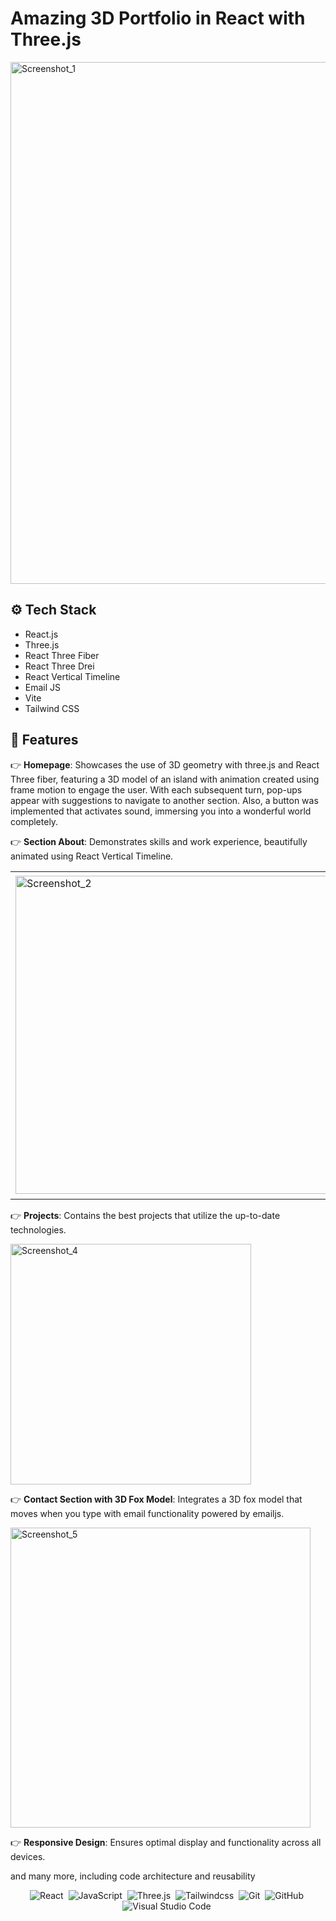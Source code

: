 
# Amazing 3D Portfolio in React with Three.js
  
<img width="835" alt="Screenshot_1" src="https://github.com/YTyndyk/3D-Portfolio/assets/114148643/e949c384-9f05-4d40-bfde-76d86072156f">
<!--     <div align="center">
 <div>
    <img src="https://img.shields.io/badge/-React_JS-black?style=for-the-badge&logoColor=white&logo=react&color=61DAFB" alt="react.js" />
    <img src="https://img.shields.io/badge/-Three_JS-black?style=for-the-badge&logoColor=white&logo=threedotjs&color=000000" alt="three.js" />
    <img src="https://img.shields.io/badge/-Tailwind_CSS-black?style=for-the-badge&logoColor=white&logo=tailwindcss&color=06B6D4" alt="tailwindcss" />
  </div>
</div> -->

## <a name="tech-stack">⚙️ Tech Stack</a>

- React.js
- Three.js
- React Three Fiber
- React Three Drei
- React Vertical Timeline
- Email JS
- Vite
- Tailwind CSS

## <a name="features">🔋 Features</a>

👉 **Homepage**: Showcases the use of 3D geometry with three.js and React Three fiber, featuring a 3D model of an island with animation created using frame motion to engage the user. With each subsequent turn, pop-ups appear with suggestions to navigate to another section. Also, a button was implemented that activates sound, immersing you into a wonderful world completely.

👉 **Section About**: Demonstrates skills and work experience, beautifully animated using React Vertical Timeline.
<table align="center">
  <tr>
  <td>
  <img width="509" alt="Screenshot_2" src="https://github.com/YTyndyk/3D-Portfolio/assets/114148643/a0add92a-84b6-4a53-816d-902d6c86a5bd">
  </td>
  <td>
  <img width="517" alt="Screenshot_3" src="https://github.com/YTyndyk/3D-Portfolio/assets/114148643/e627a249-6a36-49bd-a5ea-4ad83eb8314e">
  </td>
  </tr>
</table>

👉 **Projects**: Сontains the best projects that utilize the up-to-date technologies.

<img width="385" alt="Screenshot_4" src="https://github.com/YTyndyk/3D-Portfolio/assets/114148643/bd8aaef7-ecca-43b5-826c-d6302a444d13">

👉 **Contact Section with 3D Fox Model**: Integrates a 3D fox model that moves when you type with email functionality powered by emailjs.

<img width="480" alt="Screenshot_5" src="https://github.com/YTyndyk/3D-Portfolio/assets/114148643/37a058b6-6b26-483c-807b-3c4daa8cc155">

👉 **Responsive Design**: Ensures optimal display and functionality across all devices.

and many more, including code architecture and reusability 

<span align="center"> 
  
![React](https://img.shields.io/badge/-React-05122A?style=flat&logo=React)&nbsp;
![JavaScript](https://img.shields.io/badge/-JavaScript-05122A?style=flat&logo=javascript)&nbsp;
![Three.js](https://img.shields.io/badge/-Three_JS-05122A?style=flat&logoColor=white&logo=threedotjs&color=000000)&nbsp;
![Tailwindcss](https://img.shields.io/badge/-Tailwind_CSS-05122A?style=flat&logo=Tailwindcss)&nbsp;
![Git](https://img.shields.io/badge/-Git-05122A?style=flat&logo=git)&nbsp;
![GitHub](https://img.shields.io/badge/-GitHub-05122A?style=flat&logo=github)&nbsp;
![Visual Studio Code](https://img.shields.io/badge/-Visual%20Studio%20Code-05122A?style=flat&logo=visual-studio-code&logoColor=007ACC)&nbsp;
</span>
